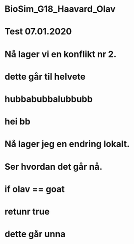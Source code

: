 # BioSim_G18_Haavard_Olav
#
# Test 07.01.2020
# Nå lager vi en konflikt nr 2.
# dette går til helvete
# hubbabubbalubbubb
# hei bb 
# Nå lager jeg en endring lokalt. 
# Ser hvordan det går nå.
# if olav == goat
# retunr true
# dette går unna